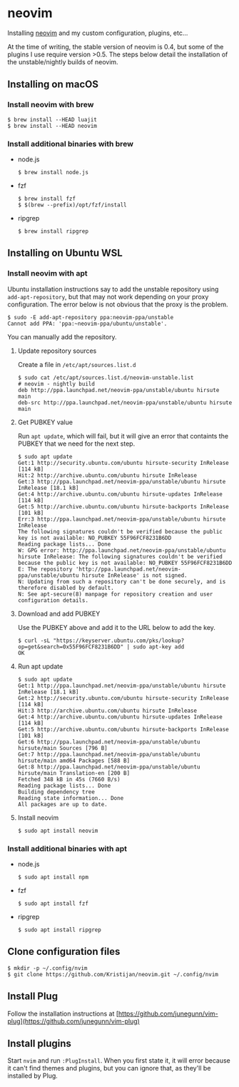 # neovim

Installing [neovim](https://github.com/neovim/neovim) and my custom configuration, plugins, etc...

At the time of writing, the stable version of neovim is 0.4, but some of the plugins I use require version >0.5. The steps below detail the installation of the unstable/nightly builds of neovim.

## Installing on macOS

### Install neovim with brew

```text
$ brew install --HEAD luajit
$ brew install --HEAD neovim
```

### Install additional binaries with brew

* node.js

    ```text
    $ brew install node.js
    ```

* fzf

    ```text
    $ brew install fzf
    $ $(brew --prefix)/opt/fzf/install
    ```

* ripgrep

    ```text
    $ brew install ripgrep
    ```

## Installing on Ubuntu WSL

### Install neovim with apt

Ubuntu installation instructions say to add the unstable repository using `add-apt-repository`, but that may not work depending on your proxy configuration. The error below is not obvious that the proxy is the problem.

```text
$ sudo -E add-apt-repository ppa:neovim-ppa/unstable
Cannot add PPA: 'ppa:~neovim-ppa/ubuntu/unstable'.
```

You can manually add the repository.

1. Update repository sources

    Create a file in `/etc/apt/sources.list.d`

    ```text
    $ sudo cat /etc/apt/sources.list.d/neovim-unstable.list
    # neovim - nightly build
    deb http://ppa.launchpad.net/neovim-ppa/unstable/ubuntu hirsute main 
    deb-src http://ppa.launchpad.net/neovim-ppa/unstable/ubuntu hirsute main 
    ```

2. Get PUBKEY value

    Run `apt update`, which will fail, but it will give an error that containts the PUBKEY that we need for the next step.

    ```text
    $ sudo apt update
    Get:1 http://security.ubuntu.com/ubuntu hirsute-security InRelease [114 kB]
    Hit:2 http://archive.ubuntu.com/ubuntu hirsute InRelease
    Get:3 http://ppa.launchpad.net/neovim-ppa/unstable/ubuntu hirsute InRelease [18.1 kB]
    Get:4 http://archive.ubuntu.com/ubuntu hirsute-updates InRelease [114 kB]
    Get:5 http://archive.ubuntu.com/ubuntu hirsute-backports InRelease [101 kB]
    Err:3 http://ppa.launchpad.net/neovim-ppa/unstable/ubuntu hirsute InRelease
    The following signatures couldn't be verified because the public key is not available: NO_PUBKEY 55F96FCF8231B6DD
    Reading package lists... Done
    W: GPG error: http://ppa.launchpad.net/neovim-ppa/unstable/ubuntu hirsute InRelease: The following signatures couldn't be verified because the public key is not available: NO_PUBKEY 55F96FCF8231B6DD
    E: The repository 'http://ppa.launchpad.net/neovim-ppa/unstable/ubuntu hirsute InRelease' is not signed.
    N: Updating from such a repository can't be done securely, and is therefore disabled by default.
    N: See apt-secure(8) manpage for repository creation and user configuration details.
    ```

3. Download and add PUBKEY

    Use the PUBKEY above and add it to the URL below to add the key.

    ```text
    $ curl -sL "https://keyserver.ubuntu.com/pks/lookup?op=get&search=0x55F96FCF8231B6DD" | sudo apt-key add
    OK
    ```

4. Run apt update

    ```text
    $ sudo apt update
    Get:1 http://ppa.launchpad.net/neovim-ppa/unstable/ubuntu hirsute InRelease [18.1 kB]
    Get:2 http://security.ubuntu.com/ubuntu hirsute-security InRelease [114 kB]
    Hit:3 http://archive.ubuntu.com/ubuntu hirsute InRelease
    Get:4 http://archive.ubuntu.com/ubuntu hirsute-updates InRelease [114 kB]
    Get:5 http://archive.ubuntu.com/ubuntu hirsute-backports InRelease [101 kB]
    Get:6 http://ppa.launchpad.net/neovim-ppa/unstable/ubuntu hirsute/main Sources [796 B]
    Get:7 http://ppa.launchpad.net/neovim-ppa/unstable/ubuntu hirsute/main amd64 Packages [588 B]
    Get:8 http://ppa.launchpad.net/neovim-ppa/unstable/ubuntu hirsute/main Translation-en [200 B]
    Fetched 348 kB in 45s (7660 B/s)
    Reading package lists... Done
    Building dependency tree
    Reading state information... Done
    All packages are up to date.
    ```

5. Install neovim

    ```text
    $ sudo apt install neovim
    ```

### Install additional binaries with apt

* node.js

    ```text
    $ sudo apt install npm
    ```

* fzf

    ```text
    $ sudo apt install fzf
    ```

* ripgrep

    ```text
    $ sudo apt install ripgrep
    ```

## Clone configuration files

```text
$ mkdir -p ~/.config/nvim
$ git clone https://github.com/Kristijan/neovim.git ~/.config/nvim
```

## Install Plug

Follow the installation instructions at [https://github.com/junegunn/vim-plug](https://github.com/junegunn/vim-plug)

## Install plugins

Start `nvim` and run `:PlugInstall`. When you first state it, it will error because it can't find themes and plugins, but you can ignore that, as they'll be installed by Plug.

